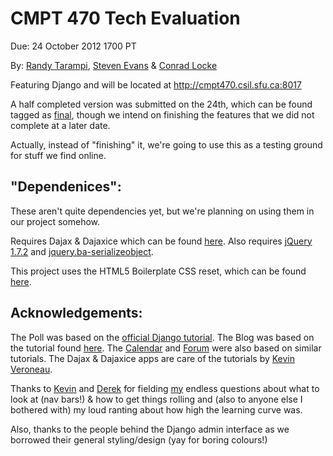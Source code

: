 CMPT 470 Tech Evaluation
========================

Due: 24 October 2012 1700 PT

By: [Randy Tarampi](https://github.com/randytarampi), [Steven Evans](https://github.com/FaceBones) & [Conrad Locke](https://github.com/clocke)

Featuring Django and will be located at http://cmpt470.csil.sfu.ca:8017

A half completed version was submitted on the 24th, which can be found tagged as [final](https://github.com/randytarampi/awesomeTechEval/tree/final), though we intend on finishing the features that we did not complete at a later date.

Actually, instead of "finishing" it, we're going to use this as a testing ground for stuff we find online.

"Dependenices":
-------------

These aren't quite dependencies yet, but we're planning on using them in our project somehow.

Requires Dajax & Dajaxice which can be found [here](http://www.dajaxproject.com/).
Also requires [jQuery 1.7.2](http://code.jquery.com/jquery-1.7.2.js) and [jquery.ba-serializeobject](https://github.com/cowboy/jquery-misc/blob/master/jquery.ba-serializeobject.min.js).


This project uses the HTML5 Boilerplate CSS reset, which can be found [here](https://github.com/h5bp/html5-boilerplate/blob/master/css/main.css).

Acknowledgements:
-----------------

The Poll was based on the [official Django tutorial](https://docs.djangoproject.com/en/1.3/intro/tutorial01/).
The Blog was based on the tutorial found [here](http://lightbird.net/dbe/blog.html).
The [Calendar](http://lightbird.net/dbe/cal1.html) and [Forum](http://lightbird.net/dbe/forum1.html) were also based on similar tutorials.
The Dajax & Dajaxice apps are care of the tutorials by [Kevin Veroneau](http://www.pythondiary.com/tutorials/).

Thanks to [Kevin](https://github.com/kevinmannn) and [Derek](https://github.com/derekfong) for fielding [my](https://github.com/randytarampi) endless questions about what to look at (nav bars!) & how to get things rolling and (also to anyone else I bothered with) my loud ranting about how high the learning curve was.

Also, thanks to the people behind the Django admin interface as we borrowed their general styling/design (yay for boring colours!)